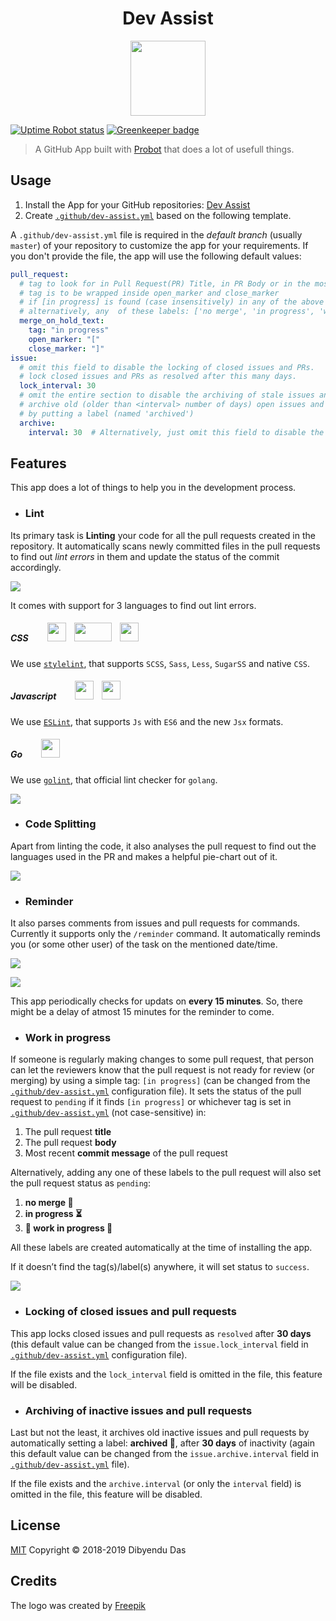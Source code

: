 <h1 align="center">Dev Assist</h1>

<p align=center><a href="https://github.com/apps/dev-assist"><img src="https://i.imgur.com/N4TUCqW.png" alt="" width="120" height="120"></a></p>

[![Uptime Robot status](https://img.shields.io/uptimerobot/status/m780847983-0e96e67b7400a9231f8ae76c.svg?style=popout)](https://stats.uptimerobot.com/6927jsRGg)
[![Greenkeeper badge](https://badges.greenkeeper.io/dibyendu/dev-assist.svg)](https://greenkeeper.io)

> A GitHub App built with [Probot](https://github.com/probot/probot) that does a lot of usefull things.

## Usage

1. Install the App for your GitHub repositories: [Dev Assist](https://github.com/apps/dev-assist)
2. Create [`.github/dev-assist.yml`](dev-assist.yml) based on the following template.

A `.github/dev-assist.yml` file is required in the _default branch_ (usually `master`) of your repository to customize the app for your requirements. If you don't provide the file, the app will use the following default values:

```yml
pull_request:
  # tag to look for in Pull Request(PR) Title, in PR Body or in the most recent commit message
  # tag is to be wrapped inside open_marker and close_marker
  # if [in progress] is found (case insensitively) in any of the above positions, merging is put on hold
  # alternatively, any  of these labels: ['no merge', 'in progress', 'work in progress'], can also be used to put merging on hold
  merge_on_hold_text:
    tag: "in progress"
    open_marker: "["
    close_marker: "]"
issue:
  # omit this field to disable the locking of closed issues and PRs.
  # lock closed issues and PRs as resolved after this many days.
  lock_interval: 30
  # omit the entire section to disable the archiving of stale issues and PRs.
  # archive old (older than <interval> number of days) open issues and PRs
  # by putting a label (named 'archived')
  archive:
    interval: 30  # Alternatively, just omit this field to disable the archiving
```

## Features

This app does a lot of things to help you in the development process.

  * ### Lint

Its primary task is **Linting** your code for all the pull requests created in the repository. It automatically scans newly committed files in the pull requests to find out _lint errors_ in them and update the status of the commit accordingly.

![](https://i.imgur.com/Ux3R9R8.png)

It comes with support for 3 languages to find out lint errors.

##### CSS <span>&nbsp;&nbsp;&nbsp;&nbsp;&nbsp;&nbsp;&nbsp;&nbsp;<a href="https://sass-lang.com"><img src="https://i.imgur.com/tDvNUYr.png" alt="" width="30" height="30"></a>&nbsp;&nbsp;&nbsp;&nbsp;<a href="http://lesscss.org"><img src="https://i.imgur.com/64LsC14.png" alt="" width="60" height="30"></a>&nbsp;&nbsp;&nbsp;&nbsp;<a href="https://github.com/postcss/sugarss"><img src="https://i.imgur.com/f5TR9TR.png" alt="" width="30" height="30"></a></span>

We use [`stylelint`](https://stylelint.io), that supports `SCSS`, `Sass`, `Less`, `SugarSS` and native `CSS`.

##### Javascript <span>&nbsp;&nbsp;&nbsp;&nbsp;&nbsp;&nbsp;&nbsp;&nbsp;<a href="https://nodejs.org"><img src="https://i.imgur.com/5pgTiKB.png" alt="" width="30" height="30"></a>&nbsp;&nbsp;&nbsp;&nbsp;<a href="http://es6-features.org"><img src="https://i.imgur.com/SXbgR8C.png" alt="" width="30" height="30"></a></span>

We use [`ESLint`](https://eslint.org), that supports `Js` with `ES6` and the new `Jsx` formats.

##### Go <span>&nbsp;&nbsp;&nbsp;&nbsp;&nbsp;&nbsp;&nbsp;&nbsp;<a href="https://golang.org"><img src="https://i.imgur.com/1zA8Ey5.png" alt="" width="30" height="30"></a></span>

We use [`golint`](https://github.com/golang/lint), that official lint checker for `golang`.

![](https://i.imgur.com/gPlDJ47.png)

  * ### Code Splitting

Apart from linting the code, it also analyses the pull request to find out the languages used in the PR and makes a helpful pie-chart out of it.

![](https://i.imgur.com/P5K3JqY.png)

  * ### Reminder

It also parses comments from issues and pull requests for commands. Currently it supports only the `/reminder` command. It automatically reminds you (or some other user) of the task on the mentioned date/time.

![](https://i.imgur.com/wJTd8Ls.png)

![](https://i.imgur.com/5VDhFVn.png)

This app periodically checks for updats on **every 15 minutes**. So, there might be a delay of atmost 15 minutes for the reminder to come.

  * ### Work in progress

If someone is regularly making changes to some pull request, that person can let the reviewers know that the pull request is not ready for review (or merging) by using a simple tag: `[in progress]` (can be changed from the [`.github/dev-assist.yml`](dev-assist.yml) configuration file). It sets the status of the pull request to `pending` if it finds `[in progress]` or whichever tag is set in [`.github/dev-assist.yml`](dev-assist.yml) (not case-sensitive) in:
1. The pull request **title**
2. The pull request **body**
3. Most recent **commit message** of the pull request

Alternatively, adding any one of these labels to the pull request will also set the pull request status as `pending`:

1. **no merge :no_entry_sign:**
2. **in progress :hourglass_flowing_sand:**
3. **:construction: work in progress :construction:**

All these labels are created automatically at the time of installing the app.

If it doesn’t find the tag(s)/label(s) anywhere, it will set status to `success`.

![](https://i.imgur.com/Vmn6dpG.gif)

  * ### Locking of closed issues and pull requests

This app locks closed issues and pull requests as `resolved` after **30 days** (this default value can be changed from the `issue.lock_interval` field in [`.github/dev-assist.yml`](dev-assist.yml) configuration file).

If the file exists and the `lock_interval` field is omitted in the file, this feature will be disabled.

  * ### Archiving of inactive issues and pull requests

Last but not the least, it archives old inactive issues and pull requests by automatically setting a label: **archived :file_folder:**, after **30 days** of inactivity (again this default value can be changed from the `issue.archive.interval` field in [`.github/dev-assist.yml`](dev-assist.yml) file).

If the file exists and the `archive.interval` (or only the `interval` field) is omitted in the file, this feature will be disabled.

## License

[MIT](LICENSE) Copyright © 2018-2019 Dibyendu Das

## Credits

The logo was created by [Freepik](https://www.freepik.com/free-photos-vectors/design)

